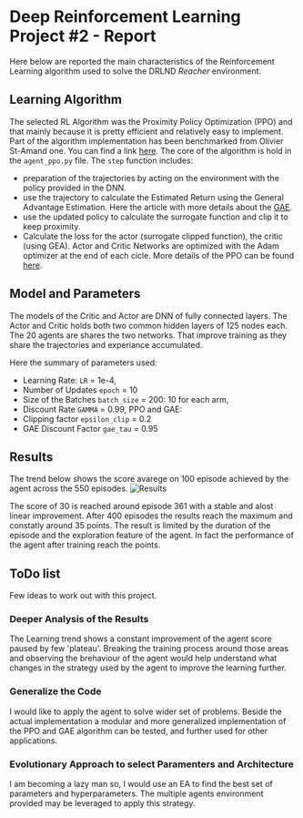 # Deep Reinforcement Learning Project #2 - Report
Here below are reported the main characteristics of the Reinforcement Learning algorithm used to solve the DRLND <em>Reacher</em> environment.

## Learning Algorithm
The selected RL Algorithm was the Proximity Policy Optimization (PPO) and that mainly because it is pretty efficient and relatively easy to implement. Part of the algorithm implementation has been benchmarked from Olivier St-Amand one. You can find a link [here](https://github.com/ostamand/continuous-control).
The core of the algorithm is hold in the `agent_ppo.py` file. The `step` function includes:
* preparation of the trajectories by acting on the environment with the policy provided in the DNN.
* use the trajectory to calculate the Estimated Return using the General Advantage Estimation. Here the article with more details about the [GAE](https://arxiv.org/abs/1506.02438).
* use the updated policy to calculate the surrogate function and clip it to keep proximity.
* Calculate the loss for the actor (surrogate clipped function), the critic (using GEA). 
Actor and Critic Networks are optimized with the Adam optimizer at the end of each cicle.
More details of the PPO can be found [here](https://arxiv.org/abs/1509.02971).

## Model and Parameters
The models of the Critic and Actor are DNN of fully connected layers.
The Actor and Critic holds both two common hidden layers of 125 nodes each. 
The 20 agents are shares the two networks. That improve training as they share the trajectories and experiance accumulated.

Here the summary of parameters used:
  - Learning Rate: `LR` = 1e-4,
  - Number of Updates `epoch` = 10
  - Size of the Batches `batch_size` = 200: 10 for each arm,
  - Discount Rate `GAMMA` = 0.99,
 PPO and GAE:
  - Clipping factor `epsilon_clip` = 0.2 
  - GAE Discount Factor `gae_tau` = 0.95

## Results

The trend below shows the score avarege on 100 episode achieved by the agent across the 550 episodes.
![Results](results/Training_201904091107.png)

The score of 30 is reached around episode 361 with a stable and alost linear improvement. After 400 episodes the results reach the maximum and constatly around 35 points. The result is limited by the duration of the episode and the exploration feature of the agent.
In fact the performance of the agent after training reach the  points.


## ToDo list
Few ideas to work out with this project.

### Deeper Analysis of the Results 
The Learning trend shows a constant improvement of the agent score paused by few 'plateau'. Breaking the training process around those areas and observing the brehaviour of the agent would help understand what changes in the strategy used by the agent to improve the learning further.

### Generalize the Code
I would like to apply the agent to solve wider set of problems. Beside the actual implementation a modular and more generalized implementation of the PPO and GAE algorithm can be tested, and further used for other applications.

### Evolutionary Approach to select Paramenters and Architecture
I am becoming a lazy man so, I would use an EA to find the best set of parameters and hyperparameters. The multiple agents environment provided may be leveraged to apply this strategy.